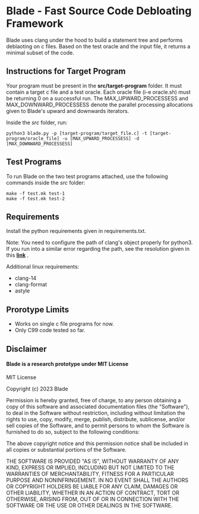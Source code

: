 # Blade - Fast Source Code Debloating Framework

Blade uses clang under the hood to build a statement tree and performs deblaoting on c files. Based on the test oracle and the input file, it returns a minimal subset of the code.


## Instructions for Target Program

Your program must be present in the **src/target-program** folder. It must contain a target c file and a test oracle. Each oracle file (i-e oracle.sh) must be returning 0 on a successful run. The MAX_UPWARD_PROCESSESS and MAX_DOWNWARD_PROCESSESS denote the parallel processing allocations given to Blade's upward and downwards iterators.

Inside the *src* folder, run:

    python3 blade.py -p [target-program/target_file.c] -t [target-program/oracle_file] -u [MAX_UPWARD_PROCESSESS] -d [MAX_DOWNWARD_PROCESSESS]

## Test Programs

To run Blade on the two test programs attached, use the following commands
 inside the *src* folder:

    make -f test.mk test-1
    make -f test.mk test-2

## Requirements
Install the python requirements given in requirements.txt. 

Note: You need to configure the path of clang's object properly for python3. If you run into a similar error regarding the path, see the resolution given in this <a href="https://github.com/mapbox/cncc/issues/6">**link**</a> .
 

Additional linux requirements:

- clang-14
- clang-format
- astyle
## Prorotype Limits
- Works on single c file programs for now.
- Only C99 code tested so far.

## Disclaimer

#### Blade is a research prototype under MIT License

MIT License

Copyright (c) 2023 Blade

Permission is hereby granted, free of charge, to any person obtaining a copy
of this software and associated documentation files (the "Software"), to deal
in the Software without restriction, including without limitation the rights
to use, copy, modify, merge, publish, distribute, sublicense, and/or sell
copies of the Software, and to permit persons to whom the Software is
furnished to do so, subject to the following conditions:

The above copyright notice and this permission notice shall be included in all
copies or substantial portions of the Software.

THE SOFTWARE IS PROVIDED "AS IS", WITHOUT WARRANTY OF ANY KIND, EXPRESS OR
IMPLIED, INCLUDING BUT NOT LIMITED TO THE WARRANTIES OF MERCHANTABILITY,
FITNESS FOR A PARTICULAR PURPOSE AND NONINFRINGEMENT. IN NO EVENT SHALL THE
AUTHORS OR COPYRIGHT HOLDERS BE LIABLE FOR ANY CLAIM, DAMAGES OR OTHER
LIABILITY, WHETHER IN AN ACTION OF CONTRACT, TORT OR OTHERWISE, ARISING FROM,
OUT OF OR IN CONNECTION WITH THE SOFTWARE OR THE USE OR OTHER DEALINGS IN THE
SOFTWARE.
